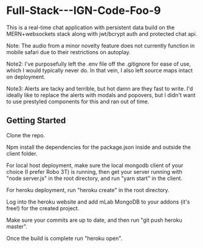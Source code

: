 # Full-Stack---IGN-Code-Foo-9

This is a real-time chat application with persistent data build on the MERN+websockets stack along with jwt/bcrypt auth and protected chat api.

Note: The audio from a minor novelty feature does not currently function in mobile safari due to their restrictions on autoplay.

Note2: I've purposefully left the .env file off the .gitignore for ease of use, which I would typically never do. In that vein, I also left source maps intact on deployment.

Note3: Alerts are tacky and terrible, but hot damn are they fast to write. I'd ideally like to replace the alerts with modals and popovers, but I didn't want to use prestyled components for this and ran out of time.

## Getting Started

Clone the repo.

Npm install the dependencies for the package.json inside and outside the client folder.

For local host deployment, make sure the local mongodb client of your choice (I prefer  Robo 3T) is running, then get your server running with "node server.js" in the root directory, and run "yarn start" in the client.

For heroku deployment, run "heroku create" in the root directory.

Log into the heroku website and add mLab MongoDB to your addons (it's free!) for the created project.

Make sure your commits are up to date, and then run "git push heroku master".

Once the build is complete run "heroku open".
